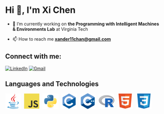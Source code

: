 # Hi 👋, I'm Xi Chen

- 🔭 I’m currently working on **the Programming with Intelligent Machines & Environments Lab** at Virginia Tech

- 📫 How to reach me **xander11chan@gmail.com**

## Connect with me:
[![LinkedIn](link_to_LinkedIn_icon)](https://www.linkedin.com/in/xi-chen-515156231/)
[![Gmail](link_to_Gmail_icon)](xander11chan@gmail.com)

## Languages and Technologies
<img src="https://raw.githubusercontent.com/devicons/devicon/master/icons/java/java-original.svg" height="50" style="margin-right: 10px;" /><img src="https://raw.githubusercontent.com/devicons/devicon/master/icons/javascript/javascript-original.svg" height="50" style="margin-right: 10px;" /><img src="https://raw.githubusercontent.com/devicons/devicon/master/icons/python/python-original.svg" height="50" style="margin-right: 10px;" /><img src="https://raw.githubusercontent.com/devicons/devicon/master/icons/c/c-original.svg" height="50" style="margin-right: 10px;" /><img src="https://raw.githubusercontent.com/devicons/devicon/master/icons/cplusplus/cplusplus-original.svg" height="50" style="margin-right: 10px;" /><img src="https://raw.githubusercontent.com/devicons/devicon/master/icons/r/r-original.svg" height="50" style="margin-right: 10px;" /><img src="https://raw.githubusercontent.com/devicons/devicon/master/icons/html5/html5-original.svg" height="50" style="margin-right: 10px;" /><img src="https://raw.githubusercontent.com/devicons/devicon/master/icons/css3/css3-original.svg" height="50" style="margin-right: 10px;" />


